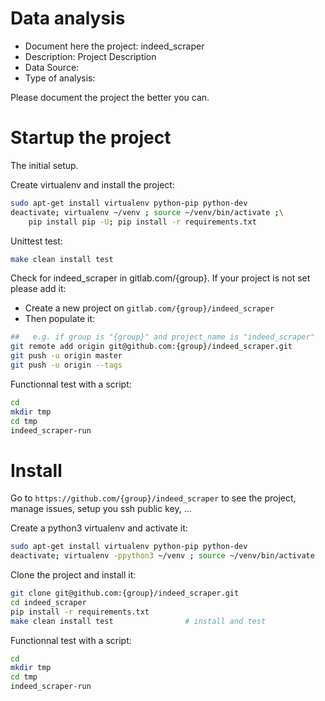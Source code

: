 # Data analysis
- Document here the project: indeed_scraper
- Description: Project Description
- Data Source:
- Type of analysis:

Please document the project the better you can.

# Startup the project

The initial setup.

Create virtualenv and install the project:
```bash
sudo apt-get install virtualenv python-pip python-dev
deactivate; virtualenv ~/venv ; source ~/venv/bin/activate ;\
    pip install pip -U; pip install -r requirements.txt
```

Unittest test:
```bash
make clean install test
```

Check for indeed_scraper in gitlab.com/{group}.
If your project is not set please add it:

- Create a new project on `gitlab.com/{group}/indeed_scraper`
- Then populate it:

```bash
##   e.g. if group is "{group}" and project_name is "indeed_scraper"
git remote add origin git@github.com:{group}/indeed_scraper.git
git push -u origin master
git push -u origin --tags
```

Functionnal test with a script:

```bash
cd
mkdir tmp
cd tmp
indeed_scraper-run
```

# Install

Go to `https://github.com/{group}/indeed_scraper` to see the project, manage issues,
setup you ssh public key, ...

Create a python3 virtualenv and activate it:

```bash
sudo apt-get install virtualenv python-pip python-dev
deactivate; virtualenv -ppython3 ~/venv ; source ~/venv/bin/activate
```

Clone the project and install it:

```bash
git clone git@github.com:{group}/indeed_scraper.git
cd indeed_scraper
pip install -r requirements.txt
make clean install test                # install and test
```
Functionnal test with a script:

```bash
cd
mkdir tmp
cd tmp
indeed_scraper-run
```
